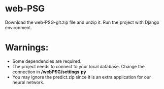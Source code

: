 # web-PSG
Download the web-PSG-git.zip file and unzip it. Run the project with Django environment.

# Warnings:
* Some dependencies are required.
* The project needs to connect to your local database. Change the connection in **/webPSG/settings.py**
* You may ignore the predict.zip since it is an extra application for our neural network.
